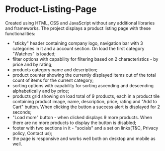 # Product-Listing-Page

Created using HTML, CSS and JavaScript without any additional libraries and frameworks.
The project displays a product listing page with these functionalities:
  - "sticky" header containing company logo, navigation bar with 3 categories in it and a account section. On load the first category "Watches" is loaded;
  - filter options with capability for filtering based on 2 characteristics - by price and by rating;
  - products category name and description;
  - product counter showing the currently displayed items out of the total count of items for the current category;
  - sorting options with capability for sorting ascending and descending alphabetically and by price;
  - products grid showing on load total of 9 products, each in a product tile containing product image, name, description, price, rating and "Add to Cart" button.
    When clicking the button a success alert is displayed for 2 seconds;
  - "Load more" button - when clicked displays 9 more products. When there are no more products to display the button is disabled;
  - footer with two sections in it - "socials" and a set on links(T&C, Privacy policy, Contact us);
  - the page is responsive and works well both on desktop and mobile as well.
